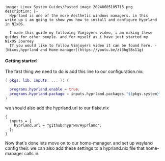 
```avatar
image: Linux System Guides/Pasted image 20240605105715.png
description: |-
  Hyprland is one of the more Aesthetic windows managers. in this write up i am going to show you how to install and configure Hyprland in NIxOS. 

  I made this guide my following Vimjoyers video, i am making these guides for other people. and for myself as i have just started my NixOS Journey
  If you would like to follow Vimjoyers video it can be found here. - [Nixos,hyprland and Home-manager](https://youtu.be/zt3hgSBs11g)
```

#### Getting started
The first thing we need to do is add this line to our <span style='color:var(--mk-color-purple)'>configuration.nix</span>: 
```nix
{ pkgs, lib, inputs, ... }: {

  programs.hyprland.enable = true;
  programs.hyprland.package = inputs.hyprland.packages."${pkgs.system}".hyprland;
}
```

we should also add the hyprland.url to our flake.nix
```
{
  inputs = {
    hyprland.url = "github:hyprwm/Hyprland";
  };
}
```


Now that's done lets move on to our home-manager. and set up wayland config their. we can also add these settings to a hyprland.nix file that home-manager calls in. 
